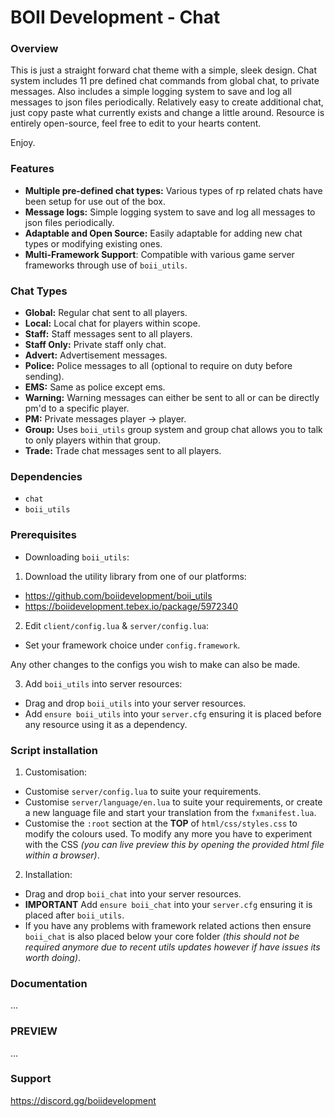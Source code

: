 # BOII Development - Chat

### Overview

This is just a straight forward chat theme with a simple, sleek design. 
Chat system includes 11 pre defined chat commands from global chat, to private messages.
Also includes a simple logging system to save and log all messages to json files periodically. 
Relatively easy to create additional chat, just copy paste what currently exists and change a little around. 
Resource is entirely open-source, feel free to edit to your hearts content. 

Enjoy.

### Features

- **Multiple pre-defined chat types:** Various types of rp related chats have been setup for use out of the box.
- **Message logs:** Simple logging system to save and log all messages to json files periodically.
- **Adaptable and Open Source:** Easily adaptable for adding new chat types or modifying existing ones.
- **Multi-Framework Support**: Compatible with various game server frameworks through use of `boii_utils`.

### Chat Types

- **Global:** Regular chat sent to all players.
- **Local:** Local chat for players within scope.
- **Staff:** Staff messages sent to all players.
- **Staff Only:** Private staff only chat.
- **Advert:** Advertisement messages.
- **Police:** Police messages to all (optional to require on duty before sending).
- **EMS:** Same as police except ems.
- **Warning:** Warning messages can either be sent to all or can be directly pm'd to a specific player.
- **PM:** Private messages player -> player.
- **Group:** Uses `boii_utils` group system and group chat allows you to talk to only players within that group.
- **Trade:** Trade chat messages sent to all players.

### Dependencies

- `chat`
- `boii_utils` 

### Prerequisites

- Downloading `boii_utils`:

1. Download the utility library from one of our platforms:

- https://github.com/boiidevelopment/boii_utils
- https://boiidevelopment.tebex.io/package/5972340

2. Edit `client/config.lua` & `server/config.lua`:

- Set your framework choice under `config.framework`.

Any other changes to the configs you wish to make can also be made.

3. Add `boii_utils` into server resources:

- Drag and drop `boii_utils` into your server resources.
- Add `ensure boii_utils` into your `server.cfg` ensuring it is placed before any resource using it as a dependency.

### Script installation

1. Customisation:

- Customise `server/config.lua` to suite your requirements.
- Customise `server/language/en.lua` to suite your requirements, or create a new language file and start your translation from the `fxmanifest.lua`.
- Customise the `:root` section at the **TOP** of `html/css/styles.css` to modify the colours used. To modify any more you have to experiment with the CSS *(you can live preview this by opening the provided html file within a browser)*.

2. Installation:

- Drag and drop `boii_chat` into your server resources.
- **IMPORTANT** Add `ensure boii_chat` into your `server.cfg` ensuring it is placed after `boii_utils`. 
- If you have any problems with framework related actions then ensure `boii_chat` is also placed below your core folder *(this should not be required anymore due to recent utils updates however if have issues its worth doing)*.

### Documentation
...

### PREVIEW
...

### Support
https://discord.gg/boiidevelopment